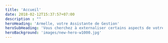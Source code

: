 ```yaml
---
title: 'Accueil'
date: 2018-02-12T15:37:57+07:00
description : ""
heroHeading: 'Armelle, votre Assistante de Gestion'
heroSubHeading: 'Vous cherchez à externaliser certains aspects de votre activité? Je vous offre un service personnalisé, sur site ou à distance'
heroBackground: 'images/new-hero-w1000.jpg'
---
```

